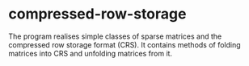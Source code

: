 # compressed-row-storage

The program realises simple classes of sparse matrices and the compressed row storage format (CRS). 
It contains methods of folding matrices into CRS and unfolding matrices from it.
